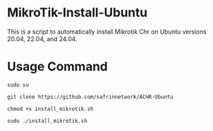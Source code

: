 # MikroTik-Install-Ubuntu
This is a script to automatically install Mikrotik Chr on Ubuntu versions 20.04, 22.04, and 24.04.

# Usage Command
```
sudo su
```
```
git clone https://github.com/safrinnetwork/ACHR-Ubuntu
```
```
chmod +x install_mikrotik.sh
```
```
sudo ./install_mikrotik.sh
```
